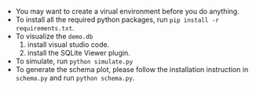 - You may want to create a virual environment before you do anything.
- To install all the required python packages, run `pip install -r requirements.txt`.
- To visualize the `demo.db`
	1. install visual studio code.
	2. install the SQLite Viewer plugin.
- To simulate, run `python simulate.py`
- To generate the schema plot, please follow the installation instruction in `schema.py` and run `python schema.py`.
